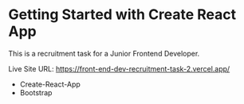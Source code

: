 # Getting Started with Create React App

This is a recruitment task for a Junior Frontend Developer.

Live Site URL: https://front-end-dev-recruitment-task-2.vercel.app/

- Create-React-App
- Bootstrap
